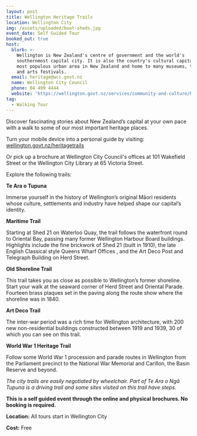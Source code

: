 ```yaml
---
layout: post
title: Wellington Heritage Trails
location: Wellington City
img: /assets/uploaded/boat-sheds.jpg
event_date: Self Guided Tour
booked_out: true
host:
  blurb: >-
    Wellington is New Zealand's centre of government and the world's
    southernmost capital city. It is also the country's cultural capital, third
    most populous urban area in New Zealand and home to many museums, theatres
    and arts festivals.
  email: heritage@wcc.govt.nz
  name: Wellington City Council
  phone: 04 499 4444
  website: 'https://wellington.govt.nz/services/community-and-culture/heritage'
tag:
  - Walking Tour
---
```

Discover fascinating stories about New Zealand’s capital at your own pace with a walk to some of our most important heritage places.

Turn your mobile device into a personal guide by visiting: [wellington.govt.nz/heritagetrails](https://wellington.govt.nz/recreation/enjoy-the-outdoors/walks-and-walkways/across-the-city/heritage-trails)

Or pick up a brochure at Wellington City Council's offices at 101 Wakefield Street or the Wellington City Library at 65 Victoria Street. 

Explore the following trails: 

**Te Ara o Tupuna**

Immerse yourself in the history of Wellington’s original Māori residents whose culture, settlements and industry have helped shape our capital’s identity.

**Maritime Trail**

Starting at Shed 21 on Waterloo Quay, the trail follows
 the waterfront round to Oriental Bay, passing many former
 Wellington Harbour Board buildings.
 Highlights include the fine brickwork of Shed 21 (built in
 1910), the late English Classical style Queens Wharf Offices
, and the Art Deco Post and Telegraph Building on Herd Street.

**Old Shoreline Trail**

This trail takes you as close as possible to Wellington’s
 former shoreline.
 Start your walk at the seaward corner of Herd Street and
 Oriental Parade. Fourteen brass plaques set in the paving
 along the route show where the shoreline was in 1840.

**Art Deco Trail**

The inter-war period was a rich time for Wellington architecture, with 200 new non-residential buildings constructed between 1919 and 1939, 30 of which you can see on this trail. 

**World War 1 Heritage Trail**

Follow some World War 1 procession and parade routes in Wellington from the Parliament precinct to the National War Memorial and Carillon, the Basin Reserve and beyond.

_The city trails are easily negotiated by wheelchair. Part of Te Ara o Ngā Tupuna is a driving trail and some sites visited on this trail have steps._

**This is a self guided event through the online and physical brochures. No booking is required.**

**Location:** All tours start in Wellington City

**Cost:** Free

